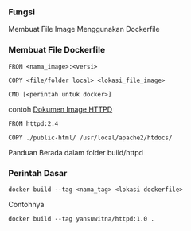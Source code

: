 ### Fungsi

Membuat File Image Menggunakan Dockerfile

### Membuat File Dockerfile

```
FROM <nama_image>:<versi>

COPY <file/folder local> <lokasi_file_image>

CMD [<perintah untuk docker>]
```

contoh
[Dokumen Image HTTPD](https://hub.docker.com/_/httpd)

```
FROM httpd:2.4

COPY ./public-html/ /usr/local/apache2/htdocs/

```

Panduan Berada dalam folder build/httpd

### Perintah Dasar

```
docker build --tag <nama_tag> <lokasi dockerfile>
```

Contohnya

```
docker build --tag yansuwitna/httpd:1.0 .
```
